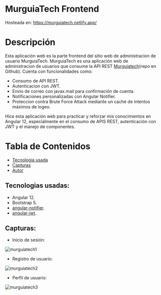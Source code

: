 # MurguiaTech Frontend
  Hosteada en: https://murguiatech.netlify.app/

# Descripción
  Esta aplicación web es la parte frontend del sitio web de administracion de usuario MurguiaTech.
  MurguiaTech es una aplicación web de administracion de usuarios que consume la API REST [Murguiatech](https://github.com/Gerson-Murguia/Murguia-Tech-Backend)(repo en Github).
  Cuenta con funcionalidades como:
  - Consumo de API REST.
  - Autenticacion con JWT.
  - Envio de correo con javax.mail para confirmación de cuenta.
  - Notificaciones personalizadas con Angular Notifier.
  - Proteccion contra Brute Force Attack mediante un caché de intentos máximos de logeo.
   
  Hice esta aplicación web para practicar y reforzar mis conocimientos en Angular 12, especialmente en el consumo de APIS REST, autenticación con JWT y el manejo de componentes.
  
# Tabla de Contenidos
  - [Tecnologia usada](https://github.com/Gerson-Murguia/Murguia-Tech-Frontend/edit/master/README.md#tecnologias-usadas)
  - [Capturas](https://github.com/Gerson-Murguia/Murguia-Tech-Frontend/edit/master/README.md#capturas)
  - [Autor](https://github.com/Gerson-Murguia/Murguia-Tech-Frontend/edit/master/README.md#autor)

## Tecnologias usadas:
  - Angular 12.
  - Bootstrap 5.
  - [angular-notifier](https://www.npmjs.com/package/angular-notifier).
  - [angular-jwt](https://www.npmjs.com/package/@auth0/angular-jwt).
  
## Capturas:
  - Inicio de sesión:
  
![murguiatech1](https://user-images.githubusercontent.com/76268781/156947973-ef7dd72f-1f26-4362-9bb6-5e6899cc45d7.png)

  - Registro de usuario:
  
![murguiatech2](https://user-images.githubusercontent.com/76268781/156948008-66925c1f-d806-4a50-9f82-dfa872594344.png)

  - Perfil de usuario:
  
  ![murguiatech3](https://user-images.githubusercontent.com/76268781/156948036-565336d6-fbd0-491d-8771-baf02317577a.png)

